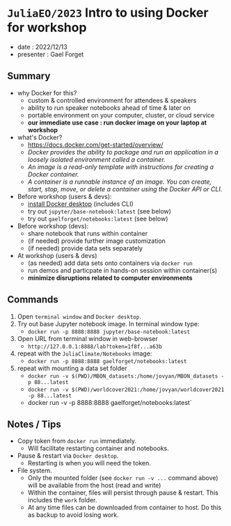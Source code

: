 
# `JuliaEO/2023` Intro to using Docker for workshop

- date : 2022/12/13
- presenter : Gael Forget

## Summary

- why Docker for this?
	- custom & controlled environment for attendees & speakers
	- ability to run speaker notebooks ahead of time & later on
	- portable environment on your computer, cluster, or cloud service
	- **our immediate use case : run docker image on your laptop at workshop**
- what's Docker? 
	- <https://docs.docker.com/get-started/overview/>
	- _Docker provides the ability to package and run an application in a loosely isolated environment called a container._
	- _An image is a read-only template with instructions for creating a Docker container._
	- _A container is a runnable instance of an image. You can create, start, stop, move, or delete a container using the Docker API or CLI._
- Before workshop (users & devs):
	- [install Docker desktop](https://docs.docker.com/get-docker/) (includes CLI)
	- try out `jupyter/base-notebook:latest` (see below)
	- try out `gaelforget/notebooks:latest` (see below)
- Before workshop (devs):
	- share notebook that runs within container
	- (if needed) provide further image customization
	- (if needed) provide data sets separately
- At workshop (users & devs)
	- (as needed) add data sets onto containers via `docker run`
	- run demos and particpate in hands-on session within container(s)
	- **minimize disruptions related to computer environments**

## Commands

1. Open `terminal window` and `Docker desktop`. 
2. Try out base Jupyter notebook image. In terminal window type:
	- `docker run -p 8888:8888 jupyter/base-notebook:latest`
3. Open URL from terminal window in web-browser
	- `http://127.0.0.1:8888/lab?token=1f8f...a63b` 
4. repeat with the `JuliaClimate/Notebooks` image:
	- `docker run -p 8888:8888 gaelforget/notebooks:latest`
5. repeat with mounting a data set folder
	- `docker run -v $(PWD)/MBON_datasets:/home/jovyan/MBON_datasets -p 88...latest`
	- `docker run -v $(PWD)/worldcover2021:/home/jovyan/worldcover2021 -p 88...latest`
	- docker run -v -p 8888:8888 gaelforget/notebooks:latest`

## Notes / Tips

- Copy token from `docker run` immediately. 
	- Will facilitate restarting container and notebooks.
- Pause & restart via `Docker desktop`.
	- Restarting is when you will need the token.
- File system. 
	- Only the mounted folder (see `docker run -v ...` command above) will be available from the host (read and write) 
	- Within the container, files will persist through pause & restart. This includes the `work` folder.
	- At any time files can be downloaded from container to host. Do this as backup to avoid losing work.

